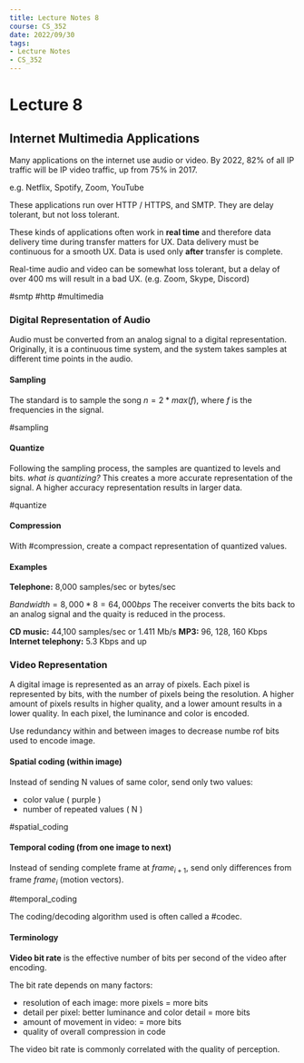 ```yaml
---
title: Lecture Notes 8
course: CS_352
date: 2022/09/30
tags: 
- Lecture Notes
- CS_352
---
```


# Lecture 8
## Internet Multimedia Applications
Many applications on the internet use audio or video. By 2022, 82% of all IP traffic will be IP video traffic, up from 75% in 2017.

e.g. Netflix, Spotify, Zoom, YouTube

These applications run over HTTP / HTTPS, and SMTP. They are delay tolerant, but not loss tolerant.

These kinds of applications often work in **real time** and therefore data delivery time during transfer matters for UX. Data delivery must be continuous for a smooth UX. Data is used only **after** transfer is complete.

Real-time audio and video can be somewhat loss tolerant, but a delay of over 400 ms will result in a bad UX. (e.g. Zoom, Skype, Discord)

#smtp
#http
#multimedia

### Digital Representation of Audio
Audio must be converted from an analog signal to a digital representation. Originally, it is a continuous time system, and the system takes samples at different time points in the audio.

#### Sampling
The standard is to sample the song $n=2*max(f)$, where $f$ is the frequencies in the signal.

#sampling

#### Quantize
Following the sampling process, the samples are quantized to levels and bits. *what is quantizing?* This creates a more accurate representation of the signal. A higher accuracy representation results in larger data.

#quantize

#### Compression
With #compression, create a compact representation of quantized values.

#### Examples
**Telephone:** 8,000 samples/sec or bytes/sec

$Bandwidth=8,000*8=64,000bps$
The receiver converts the bits back to an analog signal and the quaity is reduced in the process.

**CD music:** 44,100 samples/sec or 1.411 Mb/s
**MP3:** 96, 128, 160 Kbps
**Internet telephony:** 5.3 Kbps and up

### Video Representation
A digital image is represented as an array of pixels. Each pixel is represented by bits, with the number of pixels being the resolution. A higher amount of pixels results in higher quality, and a lower amount results in a lower quality. In each pixel, the luminance and color is encoded.

Use redundancy within and between images to decrease numbe rof bits used to encode image.

#### Spatial coding (within image)
Instead of sending N values of same color, send only two values:
- color value ( purple )
- number of repeated values ( N )

#spatial_coding

#### Temporal coding (from one image to next)
Instead of sending complete frame at $frame_{i+1}$, send only differences from frame $frame_i$ (motion vectors).

#temporal_coding

The coding/decoding algorithm used is often called a #codec.

#### Terminology

**Video bit rate** is the effective number of bits per second of the video after encoding.

The bit rate depends on many factors:
- resolution of each image: more pixels = more bits
- detail per pixel: better luminance and color detail = more bits
- amount of movement in video:  = more bits
- quality of overall compression in code

The video bit rate is commonly correlated with the quality of perception.

